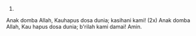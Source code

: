 1.
Anak domba Allah, Kauhapus dosa dunia; kasihani kami! (2x)
Anak domba Allah, Kau hapus dosa dunia; b'rilah kami damai!
Amin.